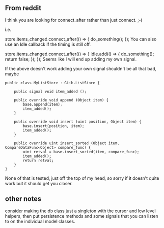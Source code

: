 ## From reddit
I think you are looking for connect_after rather than just connect. ;-)

i.e.

store.items_changed.connect_after(() => { do_something(); });
You can also use an Idle callback if the timing is still off.

store.items_changed.connect_after(() => { Idle.add(() => { do_something(); return false; }); });
Seems like I will end up adding my own signal.

If the above doesn't work adding your own signal shouldn't be all that bad, maybe

```
public class MyListStore : GLib.ListStore {

    public signal void item_added ();

    public override void append (Object item) {
        base.append(item);
        item_added();
    }

    public override void insert (uint position, Object item) {
        base.insert(position, item);
        item_added();
    }

    public override uint insert_sorted (Object item, CompareDataFunc<Object> compare_func) {
        uint retval = base.insert_sorted(item, compare_func);
        item_added();
        return retval;
    }
}
```
None of that is tested, just off the top of my head, so sorry if it doesn't quite work but it should get you closer.


## other notes

consider making the db class just a singleton with the cursor and low level helpers, then put persistence methods and some signals
that you can listen to on the individual model classes.
